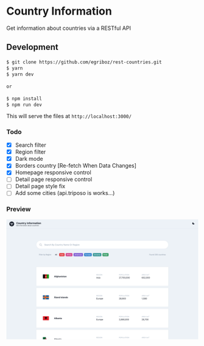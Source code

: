###

####
<!--<img src="https://wakatime.com/badge/github/egriboz/rest-countries.svg"/>-->

# Country Information

Get information about countries via a RESTful API

## Development

```
$ git clone https://github.com/egriboz/rest-countries.git
$ yarn
$ yarn dev

or

$ npm install
$ npm run dev
```

This will serve the files at `http://localhost:3000/`

### Todo

- [x] Search filter
- [x] Region filter
- [x] Dark mode
- [x] Borders country [Re-fetch When Data Changes]
- [x] Homepage responsive control
- [ ] Detail page responsive control
- [ ] Detail page style fix
- [ ] Add some cities (api.triposo is works...)

### Preview

<img src="./public/preview.png" alt="Country Information">
